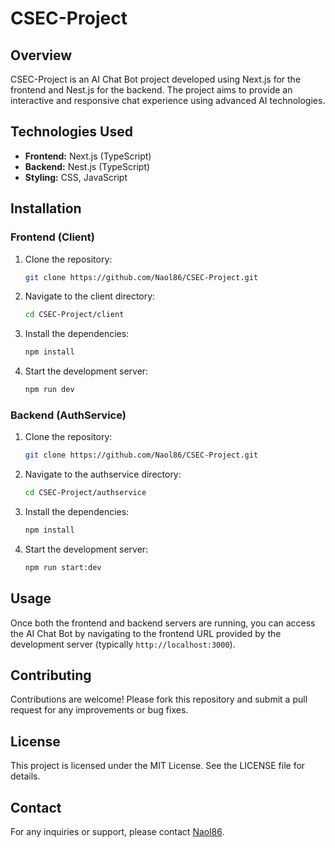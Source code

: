 # CSEC-Project

## Overview
CSEC-Project is an AI Chat Bot project developed using Next.js for the frontend and Nest.js for the backend. The project aims to provide an interactive and responsive chat experience using advanced AI technologies.

## Technologies Used
- **Frontend:** Next.js (TypeScript)
- **Backend:** Nest.js (TypeScript)
- **Styling:** CSS, JavaScript

## Installation

### Frontend (Client)
1. Clone the repository:
   ```sh
   git clone https://github.com/Naol86/CSEC-Project.git
   ```
2. Navigate to the client directory:
   ```sh
   cd CSEC-Project/client
   ```
3. Install the dependencies:
   ```sh
   npm install
   ```
4. Start the development server:
   ```sh
   npm run dev
   ```

### Backend (AuthService)
1. Clone the repository:
   ```sh
   git clone https://github.com/Naol86/CSEC-Project.git
   ```
2. Navigate to the authservice directory:
   ```sh
   cd CSEC-Project/authservice
   ```
3. Install the dependencies:
   ```sh
   npm install
   ```
4. Start the development server:
   ```sh
   npm run start:dev
   ```

## Usage
Once both the frontend and backend servers are running, you can access the AI Chat Bot by navigating to the frontend URL provided by the development server (typically `http://localhost:3000`).

## Contributing
Contributions are welcome! Please fork this repository and submit a pull request for any improvements or bug fixes.

## License
This project is licensed under the MIT License. See the LICENSE file for details.

## Contact
For any inquiries or support, please contact [Naol86](https://github.com/Naol86).
